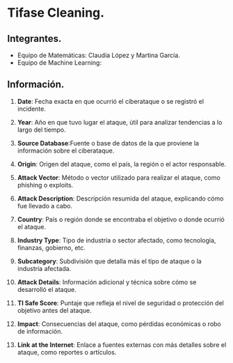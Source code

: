 # Tifase Cleaning.
## Integrantes.
- Equipo de Matemáticas: Claudia López y Martina García.
- Equipo de Machine Learning:
## Información.
1. **Date**: Fecha exacta en que ocurrió el ciberataque o se registró el incidente.
2. **Year**: Año en que tuvo lugar el ataque, útil para analizar tendencias a lo largo del tiempo.
3. **Source Database**:Fuente o base de datos de la que proviene la información sobre el ciberataque.

4. **Origin**: Origen del ataque, como el país, la región o el actor responsable.

5. **Attack Vector**: Método o vector utilizado para realizar el ataque, como phishing o exploits.

6. **Attack Description**: Descripción resumida del ataque, explicando cómo fue llevado a cabo.

7. **Country**: País o región donde se encontraba el objetivo o donde ocurrió el ataque.

8. **Industry Type**: Tipo de industria o sector afectado, como tecnología, finanzas, gobierno, etc.

9. **Subcategory**: Subdivisión que detalla más el tipo de ataque o la industria afectada.

10. **Attack Details**: Información adicional y técnica sobre cómo se desarrolló el ataque.

11. **TI Safe Score**: Puntaje que refleja el nivel de seguridad o protección del objetivo antes del ataque.

12. **Impact**: Consecuencias del ataque, como pérdidas económicas o robo de información.

13. **Link at the Internet**: Enlace a fuentes externas con más detalles sobre el ataque, como reportes o artículos.
